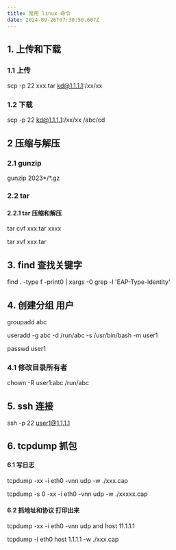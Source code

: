 ```yaml
---
title: 常用 linux 命令
date: 2024-09-26T07:30:50.607Z
---
```



## 1. 上传和下载
### 1.1 上传

scp -p 22 xxx.tar  kd@1.1.1.1:/xx/xx


### 1.2 下载
scp -p 22 kd@1.1.1.1:/xx/xx  /abc/cd



## 2 压缩与解压
### 2.1 gunzip 

 gunzip 2023*/*.gz

### 2.2 tar

#### 2.2.1 tar 压缩和解压
tar cvf  xxx.tar xxxx

tar xvf   xxx.tar 


## 3.  find 查找关键字
find . -type f -print0 | xargs -0 grep -l 'EAP-Type-Identity'

## 4.  创建分组 用户
 groupadd abc

useradd -g abc -d /run/abc  -s /usr/bin/bash -m  user1

passwd user1

### 4.1 修改目录所有者
chown -R user1:abc /run/abc


## 5. ssh 连接
ssh -p 22 user1@1.1.1.1



## 6. tcpdump 抓包

#### 6.1 写日志
tcpdump  -xx -i  eth0 -vnn udp -w ./xxx.cap

tcpdump -s 0 -xx -i  eth0 -vnn udp -w ./xxxxx.cap


#### 6.2 抓地址和协议 打印出来

tcpdump  -xx -i  eth0 -vnn udp and host 11.1.1.1


tcpdump -i eth0 host 1.1.1.1 -w ./xxx.cap









